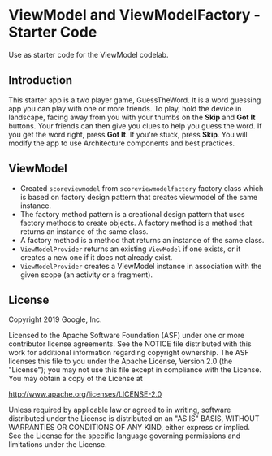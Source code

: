 ViewModel and ViewModelFactory - Starter Code
==================================

Use as starter code for the ViewModel codelab.

Introduction
------------

This starter app is a two player game, GuessTheWord. It is a word guessing app you can play with one or more friends. To play, hold the device in landscape, facing away from you with your thumbs on the **Skip** and **Got It** buttons. Your friends can then give you clues to help you guess the word. If you get the word right, press **Got It**. If you're stuck, press **Skip**.
You will modify the app to use Architecture components and best practices.

ViewModel
---------
* Created `scoreviewmodel` from `scoreviewmodelfactory` factory class which is based on factory design pattern that creates viewmodel
  of the same instance.
* The factory method pattern is a creational design pattern that uses factory methods to create objects. A factory method is a method that returns an instance of the same class.
* A factory method is a method that returns an instance of the same class.
* `ViewModelProvider` returns an existing `ViewModel` if one exists, or it creates a new one if it does not already exist.
* `ViewModelProvider` creates a ViewModel instance in association with the given scope (an activity or a fragment).

License
-------

Copyright 2019 Google, Inc.

Licensed to the Apache Software Foundation (ASF) under one or more contributor
license agreements.  See the NOTICE file distributed with this work for
additional information regarding copyright ownership.  The ASF licenses this
file to you under the Apache License, Version 2.0 (the "License"); you may not
use this file except in compliance with the License.  You may obtain a copy of
the License at

  http://www.apache.org/licenses/LICENSE-2.0

Unless required by applicable law or agreed to in writing, software
distributed under the License is distributed on an "AS IS" BASIS, WITHOUT
WARRANTIES OR CONDITIONS OF ANY KIND, either express or implied.  See the
License for the specific language governing permissions and limitations under
the License.
